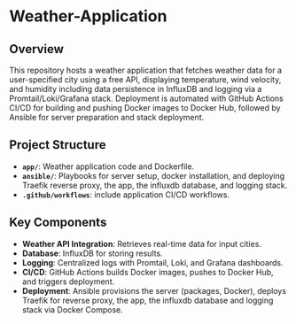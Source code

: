 # Weather-Application
## Overview
This repository hosts a weather application that fetches weather data for a user-specified city using a free API, displaying temperature, wind velocity, and humidity including data persistence in InfluxDB and logging via a Promtail/Loki/Grafana stack. Deployment is automated with GitHub Actions CI/CD for building and pushing Docker images to Docker Hub, followed by Ansible for server preparation and stack deployment.
## Project Structure
- **`app/`**: Weather application code and Dockerfile.
- **`ansible/`**: Playbooks for server setup, docker installation, and deploying Traefik reverse proxy, the app, the influxdb database, and logging stack.
- **`.github/workflows`**: include application CI/CD workflows.

## Key Components
- **Weather API Integration**: Retrieves real-time data for input cities.
- **Database**: InfluxDB for storing results.
- **Logging**: Centralized logs with Promtail, Loki, and Grafana dashboards.
- **CI/CD**: GitHub Actions builds Docker images, pushes to Docker Hub, and triggers deployment.
- **Deployment**: Ansible provisions the server (packages, Docker), deploys Traefik for reverse proxy, the app, the influxdb database and logging stack via Docker Compose.
